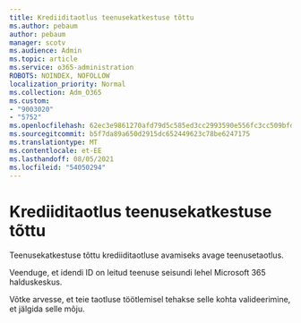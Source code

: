 ```yaml
---
title: Krediiditaotlus teenusekatkestuse tõttu
ms.author: pebaum
author: pebaum
manager: scotv
ms.audience: Admin
ms.topic: article
ms.service: o365-administration
ROBOTS: NOINDEX, NOFOLLOW
localization_priority: Normal
ms.collection: Adm_O365
ms.custom:
- "9003020"
- "5752"
ms.openlocfilehash: 62ec3e9861270afd79d5c585ed3cc2993590e556fc3cc509bfda3e5d28850f0c
ms.sourcegitcommit: b5f7da89a650d2915dc652449623c78be6247175
ms.translationtype: MT
ms.contentlocale: et-EE
ms.lasthandoff: 08/05/2021
ms.locfileid: "54050294"
---
```

# <a name="credit-request-due-to-a-service-outage"></a>Krediiditaotlus teenusekatkestuse tõttu

Teenusekatkestuse tõttu krediiditaotluse avamiseks avage teenusetaotlus.

Veenduge, et idendi ID on [](https://docs.microsoft.com/office365/enterprise/view-service-health) leitud teenuse seisundi lehel Microsoft 365 halduskeskus.

Võtke arvesse, et teie taotluse töötlemisel tehakse selle kohta valideerimine, et jälgida selle mõju.
